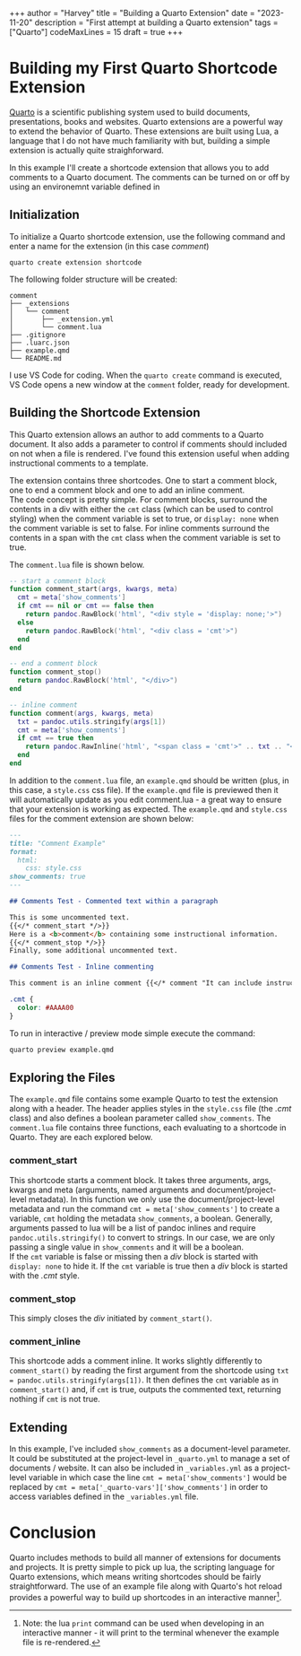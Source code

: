 +++
author = "Harvey"
title = "Building a Quarto Extension"
date = "2023-11-20"
description = "First attempt at building a Quarto extension"
tags = ["Quarto"]
codeMaxLines = 15
draft = true
+++

# Building my First Quarto Shortcode Extension

[Quarto](https://quarto.org/) is a scientific publishing system used to build documents, presentations, books and websites.  Quarto extensions are a powerful way to extend the behavior of Quarto.  These extensions are built using Lua, a language that I do not have much familiarity with but, building a simple extension is actually quite straighforward.

In this example I'll create a shortcode extension that allows you to add comments to a Quarto document.  The comments can be turned on or off by using an environemnt variable defined in 

## Initialization

To initialize a Quarto shortcode extension, use the following command and enter a name for the extension (in this case *comment*)

```
quarto create extension shortcode
```

The following folder structure will be created:

```
comment
├── _extensions  
│   └── comment  
│       ├── _extension.yml  
│       └── comment.lua  
├── .gitignore  
├── .luarc.json  
├── example.qmd
└── README.md  
```

I use VS Code for coding.  When the `quarto create` command is executed, VS Code opens a new window at the `comment` folder, ready for development.

## Building the Shortcode Extension

This Quarto extension allows an author to add comments to a Quarto document.  It also adds a parameter to control if comments should included on not when a file is rendered.  I've found this extension useful when adding instructional comments to a template.

The extension contains three shortcodes.  One to start a comment block, one to end a comment block and one to add an inline comment.  
The code concept is pretty simple.  For comment blocks, surround the contents in a div with either the `cmt` class (which can be used to control styling) when the comment variable is set to true, or `display: none` when the comment variable is set to false.  For inline comments surround the contents in a span with the `cmt` class when the comment variable is set to true.

The `comment.lua` file is shown below.

```lua
-- start a comment block
function comment_start(args, kwargs, meta)
  cmt = meta['show_comments']
  if cmt == nil or cmt == false then
    return pandoc.RawBlock('html', "<div style = 'display: none;'>")
  else
    return pandoc.RawBlock('html', "<div class = 'cmt'>")
  end
end

-- end a comment block
function comment_stop()
  return pandoc.RawBlock('html', "</div>")
end

-- inline comment
function comment(args, kwargs, meta)
  txt = pandoc.utils.stringify(args[1])
  cmt = meta['show_comments']
  if cmt == true then
    return pandoc.RawInline('html', "<span class = 'cmt'>" .. txt .. "</span>")
  end 
end
```

In addition to the `comment.lua` file, an `example.qmd` should be written (plus, in this case, a `style.css` css file).  If the `example.qmd` file is previewed then it will automatically update as you edit comment.lua - a great way to ensure that your extension is working as expected.  The `example.qmd` and `style.css` files for the comment extension are shown below:

```md
---
title: "Comment Example"
format:
  html:
    css: style.css
show_comments: true
---

## Comments Test - Commented text within a paragraph

This is some uncommented text.
{{</* comment_start */>}}
Here is a <b>comment</b> containing some instructional information.
{{</* comment_stop */>}}
Finally, some additional uncommented text.

## Comments Test - Inline commenting

This comment is an inline comment {{</* comment "It can include instruction within the text" */>}} followed by addititional text.
```

```css
.cmt {
  color: #AAAA00
}
```

To run in interactive / preview mode simple execute the command:

```bash
quarto preview example.qmd
```

## Exploring the Files

The `example.qmd` file contains some example Quarto to test the extension along with a header.  The header applies styles in the `style.css` file (the *.cmt* class) and also defines a boolean parameter called `show_comments`.  The `comment.lua` file contains three functions, each evaluating to a shortcode in Quarto.  They are each explored below.

### comment_start
This shortcode starts a comment block.  It takes three arguments, args, kwargs and meta (arguments, named arguments and document/project-level metadata).  In this function we only use the document/project-level metadata and run the command `cmt = meta['show_comments']` to create a variable, `cmt` holding the metadata `show_comments`, a boolean.  Generally, arguments passed to lua will be a list of pandoc inlines and require `pandoc.utils.stringify()` to convert to strings.  In our case, we are only passing a single value in `show_comments` and it will be a boolean.  
If the `cmt` variable is false or missing then a *div* block is started with `display: none` to hide it.  If the `cmt` variable is true then a *div* block is started with the *.cmt* style. 

### comment_stop
This simply closes the *div* initiated by `comment_start()`.

### comment_inline
This shortcode adds a comment inline.  It works slightly differently to `comment_start()` by reading the first argument from the shortcode using `txt = pandoc.utils.stringify(args[1])`.  It then defines the `cmt` variable as in `comment_start()` and, if `cmt` is true, outputs the commented text, returning nothing if `cmt` is not true.

## Extending

In this example, I've included `show_comments` as a document-level parameter.  It could be substituted at the project-level in `_quarto.yml` to manage a set of documents / website.  It can also be included in `_variables.yml` as a project-level variable in which case the line `cmt = meta['show_comments']` would be replaced by `cmt = meta['_quarto-vars']['show_comments']` in order to access variables defined in the `_variables.yml` file.

# Conclusion

Quarto includes methods to build all manner of extensions for documents and projects.  It is pretty simple to pick up lua, the scripting language for Quarto extensions, which means writing shortcodes should be fairly straightforward.  The use of an example file along with Quarto's hot reload provides a powerful way to build up shortcodes in an interactive manner[^1].

[^1]: Note: the lua `print` command can be used when developing in an interactive manner - it will print to the terminal whenever the example file is re-rendered.


